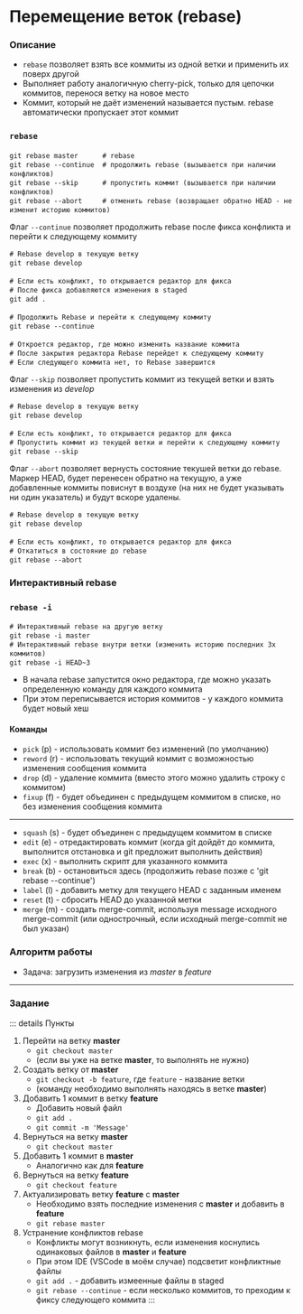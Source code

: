 # Перемещение веток (rebase)

### Описание
- `rebase` позволяет взять все коммиты из одной ветки и применить их поверх другой
- Выполняет работу аналогичную cherry-pick, только для цепочки коммитов, перенося ветку на новое место
- Коммит, который не даёт изменений называется пустым. rebase автоматически пропускает этот коммит

### `rebase`
```bash:no-line-numbers:no-line-numbers
git rebase master      # rebase
git rebase --continue  # продолжить rebase (вызывается при наличии конфликтов)
git rebase --skip      # пропустить коммит (вызывается при наличии конфликтов)
git rebase --abort     # отменить rebase (возвращает обратно HEAD - не изменит историю коммитов)
```

<v-details title="git rebase --continue">

Флаг `--continue` позволяет продолжить rebase после фикса конфликта и перейти к следующему коммиту

```bash:no-line-numbers:no-line-numbers
# Rebase develop в текущую ветку
git rebase develop

# Если есть конфликт, то открывается редактор для фикса
# После фикса добавляются изменения в staged
git add .

# Продолжить Rebase и перейти к следующему коммиту
git rebase --continue

# Откроется редактор, где можно изменить название коммита
# После закрытия редактора Rebase перейдет к следующему коммиту
# Если следующего коммита нет, то Rebase завершится
```

</v-details>

<v-details title="git rebase --skip">

Флаг `--skip` позволяет пропустить коммит из текущей ветки и взять изменения из *develop*

```bash:no-line-numbers:no-line-numbers
# Rebase develop в текущую ветку
git rebase develop

# Если есть конфликт, то открывается редактор для фикса
# Пропустить коммит из текущей ветки и перейти к следующему коммиту
git rebase --skip
```

</v-details>

<v-details title="git rebase --abort">

Флаг `--abort` позволяет вернусть состояние текушей ветки до rebase.  
Маркер HEAD, будет перенесен обратно на текущую, а уже добавленные коммиты повиснут в воздухе (на них не будет указывать ни один указатель) и будут вскоре удалены.

```bash:no-line-numbers:no-line-numbers
# Rebase develop в текущую ветку
git rebase develop

# Если есть конфликт, то открывается редактор для фикса
# Откатиться в состояние до rebase
git rebase --abort
```

</v-details>


### Интерактивный rebase

### `rebase -i`
```bash:no-line-numbers:no-line-numbers
# Интерактивный rebase на другую ветку
git rebase -i master
# Интерактивный rebase внутри ветки (изменить историю последних 3х коммитов)
git rebase -i HEAD~3
```

- В начала rebase запустится окно редактора, где можно указать определенную команду для каждого коммита
- При этом переписывается история коммитов - у каждого коммита будет новый хеш

#### Команды
- `pick`   (p) - использовать коммит без изменений (по умолчанию)
- `reword` (r) - использовать текущий коммит с возможностью изменения сообщения коммита
- `drop`   (d) - удаление коммита (вместо этого можно удалить строку с коммитом)
- `fixup`  (f) - будет объединен с предыдущем коммитом в списке, но без изменения сообщения коммита
---
- `squash` (s) - будет объединен с предыдущем коммитом в списке
- `edit`   (e) - отредактировать коммит (когда git дойдёт до коммита, выполнится отстановка и git предложит выполнить действия)
- `exec`   (x) - выполнить скрипт для указанного коммита
- `break`  (b) - остановиться здесь (продолжить rebase позже с 'git rebase --continue')
- `label`  (l) - добавить метку для текущего HEAD с заданным именем
- `reset`  (t) - сбросить HEAD до указанной метки
- `merge`  (m) - создать merge-commit, используя message исходного merge-commit (или однострочный, если исходный merge-commit не был указан)


### Алгоритм работы

- Задача: загрузить изменения из *master* в *feature*

<v-two>
<template v-slot:first>

::: tip 0. Подготовка
Создание ветки *feature* и добавление коммитов в *master* и *feature*
:::
- *feature* откалывается от *master*
- В каждую ветку поочередно добавляются коммиты

**Порядок коммитов**
1. `master-0` - master
2. `feature-1` - feature
3. `master-1` - master
4. `feature-2` - feature
5. `master-2` - master

::: tip 1. Rebase
Создание новой ветки *feature'*
:::
- Создается новая временная ветка *feature'* на основе актуального состояния *master*

::: tip 2. Rebase
Копирование всех коммитов *feature* поверх текущей вершины *master* для временной ветки *feature'*
:::
- Работает аналогично cherry-pick: последовательно берутся изменения каждого коммита из *feature* и применяются к вершине *master*: для каждого из коммитов в *feature* берётся его дельта и сохраняется во временный файл
- Из каждого временного файла создается новый коммит с тем же автором и описанием, но другим хешем

::: tip 3. Rebase
Перенос HEAD из ветки *feature* в ветку *feature'*
:::
- После копирования коммитов, ссылка *feature* переносится на вершину новосозданной ветки *feature'*
- Теперь ветка *feature'* (копия ветки *feature*) основана на последнем состоянии *master*

</template>
<template v-slot:last>
<img src="../@img/rebase.jpg" style="width: 300px" />
</template>
</v-two>

---

### Задание
::: details Пункты
1. Перейти на ветку **master**
    - `git checkout master`
    - (если вы уже на ветке **master**, то выполнять не нужно)
2. Создать ветку от **master**
    - `git checkout -b feature`, где `feature` - название ветки
    - (команду необходимо выполнять находясь в ветке **master**)
3. Добавить 1 коммит в ветку **feature**
    - Добавить новый файл
    - `git add .`
    - `git commit -m 'Message'`
4. Вернуться на ветку **master**
    - `git checkout master`
5. Добавить 1 коммит в **master**
    - Аналогично как для **feature**
6. Вернуться на ветку **feature**
    - `git checkout feature`
7. Актуализировать ветку **feature** с **master**
    - Необходимо взять последние изменения с **master** и добавить в **feature**
    - `git rebase master`
8. Устранение конфликтов rebase
    - Конфликты могут возникнуть, если изменения коснулись одинаковых файлов в **master** и **feature**
    - При этом IDE (VSCode в моём случае) подсветит конфликтные файлы
    - `git add .` - добавить измеенные файлы в staged
    - `git rebase --continue` - если несколько коммитов, то преходим к фиксу следующего коммита
:::

